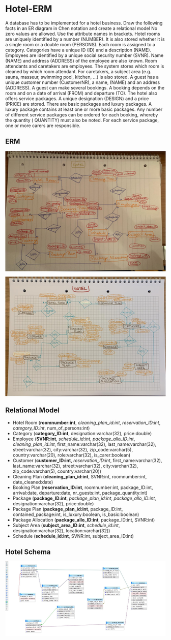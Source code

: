 # Hotel-ERM
A database has to be implemented for a hotel business. Draw the following facts in an ER diagram in Chen notation and create a relational model No zero values are allowed. Use the attribute names in brackets.
Hotel rooms are uniquely identified by a number (NUMBER). It is also stored whether it is a single room or a double room (PERSONS). Each room is assigned to a category. Categories have a unique ID (ID) and a description (NAME).
Employees are identified by a unique social security number (SVNR). Name (NAME) and address (ADDRESS) of the employee are also known. Room attendants and caretakers are employees. The system stores which room is cleaned by which room attendant. For caretakers, a subject area (e.g. sauna, masseur, swimming pool, kitchen, ...) is also stored.
A guest has a unique customer number (CustomerNR), a name, (NAME) and an address (ADDRESS). A guest can make several bookings. A booking depends on the room and on a date of arrival (FROM) and departure (TO).
The hotel also offers service packages. A unique designation (DESIGN) and a price (PRICE) are stored. There are basic packages and luxury packages. A luxury package contains at least one or more basic packages. Any number of different service packages can be ordered for each booking, whereby the quantity ( QUANTITY) must also be noted. For each service package, one or more carers are responsible.

## ERM

![ER-Model](hotel-erm.jpeg)

![Hotel ERM](hotel2.jpeg)

## Relational Model

* Hotel Room (**roomnumber:int**, *cleaning_plan_id:int*, *reservation_ID:int*, *category_ID:int*, num_of_persons:int)
* Category (**category_ID:int**, designation:varchar(32), price:double)
* Employee (**SVNR:int**, *schedule_id:int*, *package_allo_ID:int*, *cleaning_plan_id:int*, first_name:varchar(32), last_name:varchar(32), street:varchar(32), city:varchar(32), zip_code:varchar(5), country:varchar(20), role:varchar(32), is_carer:boolean)
* Customer (**customer_ID:int**, *reservation_ID:int*, first_name:varchar(32), last_name:varchar(32), street:varchar(32), city:varchar(32), zip_code:varchar(5), country:varchar(20))
* Cleaning Plan (**cleaning_plan_id:int**, SVNR:int, roomnumber:int, date_cleaned:date)
* Booking Plan (**reservation_ID:int**, roomnumber:int, package_ID:int, arrival:date, departure:date, nr_guests:int, package_quantity:int)
* Package (**package_ID:int**, *package_plan_id:int*, *package_allo_ID:int*, designation:varchar(32), price:double)
* Package Plan (**package_plan_id:int**, package_ID:int, contained_package:int, is_luxury:boolean, is_basic:boolean)
* Package Allocation (**package_allo_ID:int**, package_ID:int, SVNR:int)
* Subject Area (**subject_area_ID:int**, *schedule_id:int*, designation:varchar(32), location:varchar(32))
* Schedule (**schedule_id:int**, SVNR:int, subject_area_ID:int)

## Hotel Schema

![Hotel](hotel_schema.jpg)